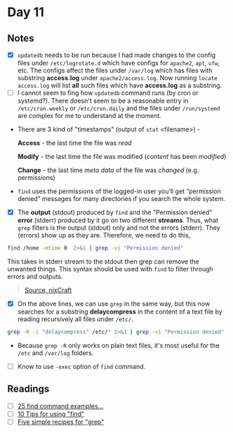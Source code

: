 # Day 11

## Notes

- [x] `updatedb` needs to be run because I had made changes to the config files under `/etc/logrotate.d` which have configs for `apache2`, `apt`, `ufw`, etc. The configs affect the files under `/var/log` which has files with substring **access.log** under `apache2/access.log`. Now running `locate access.log` will list **all** such files which have **access.log** as a substring.
- [ ] I cannot seem to fing how `updatedb` command runs (by cron or systemd?). There doesn't seem to be a reasonable entry in `/etc/cron.weekly` or `/etc/cron.daily` and the files under `/run/systemd` are complex for me to understand at the moment.
- There are 3 kind of "timestamps" (output of `stat` \<filename\>) -

    **Access** - the last time the file was *read*

    **Modify** - the last time the file was modified (*content* has been *modified*)

    **Change** - the last time *meta data* of the file was *changed* (e.g. permissions)

- `find` uses the permissions of the logged-in user you’ll get “permission denied” messages for many directories if you search the whole system.
- [x] The **output** (stdout) produced by `find` and the "Permission denied" **error** (stderr) produced by it go on two different **streams**.  Thus, what `grep` filters is the output (stdout) only and not the errors (stderr). They (errors) show up as they are. 
Therefore, we need to do this,

```bash 
find /home -mtime 0  2>&1 | grep -vi "Permission denied"
```

This takes in stderr stream to the stdout then grep can remove the unwanted things.
This syntax should be used with `find` to filter through errors and outputs.
> [Source, nixCraft](https://www.cyberciti.biz/faq/bash-find-exclude-all-permission-denied-messages/)

- [x] On the above lines, we can use `grep` in the same way, but this now searches for a substring **delaycompress** in the content of a text file by reading recursively all files under `/etc/`.

```bash
grep -R -i "delaycompress" /etc/* 2>&1 | grep -vi "Permission denied"
```

- Because `grep -R` only works on plain text files, it's most useful for the `/etc` and `/var/log` folders.

- [ ] Know to use `-exec` option of `find` command.

## Readings

- [ ] [25 find command examples...](https://www.linuxtechi.com/25-find-command-examples-for-linux-beginners/)
- [ ] [10 Tips for using "find"](https://www.linux.com/tutorials/10-tips-using-gnu-find/)
- [ ] [Five simple recipes for "grep"](http://arstechnica.com/open-source/news/2009/05/command-line-made-easy-five-simple-recipes-for-grep.ars)